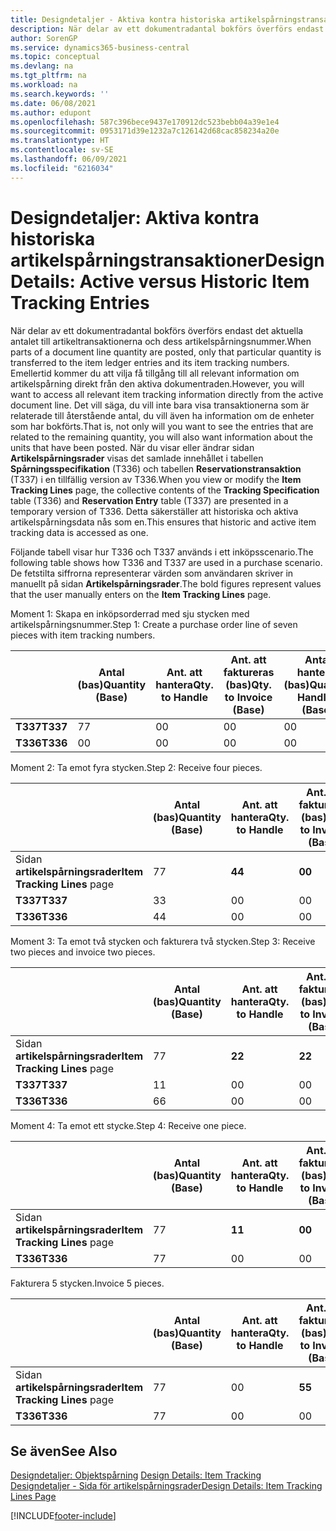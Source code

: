 ```yaml
---
title: Designdetaljer - Aktiva kontra historiska artikelspårningstransaktioner | Microsoft Docs
description: När delar av ett dokumentradantal bokförs överförs endast det aktuella antalet till artikeltransaktionerna och dess artikelspårningsnummer. Emellertid kommer du att vilja få tillgång till all relevant information om artikelspårning direkt från den aktiva dokumentraden. Det vill säga, du vill inte bara visa transaktionerna som är relaterade till återstående antal, du vill även ha information om de enheter som har bokförts. När du visar eller ändrar sidan **Artikelspårningsrader** visas det samlade innehållet i tabellen **Spårningsspecifikation** (T336) och tabellen **Reservationstransaktion** (T337) i en tillfällig version av T336. Detta säkerställer att historiska och aktiva artikelspårningsdata nås som en.
author: SorenGP
ms.service: dynamics365-business-central
ms.topic: conceptual
ms.devlang: na
ms.tgt_pltfrm: na
ms.workload: na
ms.search.keywords: ''
ms.date: 06/08/2021
ms.author: edupont
ms.openlocfilehash: 587c396bece9437e170912dc523bebb04a39e1e4
ms.sourcegitcommit: 0953171d39e1232a7c126142d68cac858234a20e
ms.translationtype: HT
ms.contentlocale: sv-SE
ms.lasthandoff: 06/09/2021
ms.locfileid: "6216034"
---
```

# <a name="design-details-active-versus-historic-item-tracking-entries"></a><span data-ttu-id="99992-107">Designdetaljer: Aktiva kontra historiska artikelspårningstransaktioner</span><span class="sxs-lookup"><span data-stu-id="99992-107">Design Details: Active versus Historic Item Tracking Entries</span></span>
<span data-ttu-id="99992-108">När delar av ett dokumentradantal bokförs överförs endast det aktuella antalet till artikeltransaktionerna och dess artikelspårningsnummer.</span><span class="sxs-lookup"><span data-stu-id="99992-108">When parts of a document line quantity are posted, only that particular quantity is transferred to the item ledger entries and its item tracking numbers.</span></span> <span data-ttu-id="99992-109">Emellertid kommer du att vilja få tillgång till all relevant information om artikelspårning direkt från den aktiva dokumentraden.</span><span class="sxs-lookup"><span data-stu-id="99992-109">However, you will want to access all relevant item tracking information directly from the active document line.</span></span> <span data-ttu-id="99992-110">Det vill säga, du vill inte bara visa transaktionerna som är relaterade till återstående antal, du vill även ha information om de enheter som har bokförts.</span><span class="sxs-lookup"><span data-stu-id="99992-110">That is, not only will you want to see the entries that are related to the remaining quantity, you will also want information about the units that have been posted.</span></span> <span data-ttu-id="99992-111">När du visar eller ändrar sidan **Artikelspårningsrader** visas det samlade innehållet i tabellen **Spårningsspecifikation** (T336) och tabellen **Reservationstransaktion** (T337) i en tillfällig version av T336.</span><span class="sxs-lookup"><span data-stu-id="99992-111">When you view or modify the **Item Tracking Lines** page, the collective contents of the **Tracking Specification** table (T336) and **Reservation Entry** table (T337) are presented in a temporary version of T336.</span></span> <span data-ttu-id="99992-112">Detta säkerställer att historiska och aktiva artikelspårningsdata nås som en.</span><span class="sxs-lookup"><span data-stu-id="99992-112">This ensures that historic and active item tracking data is accessed as one.</span></span>  

 <span data-ttu-id="99992-113">Följande tabell visar hur T336 och T337 används i ett inköpsscenario.</span><span class="sxs-lookup"><span data-stu-id="99992-113">The following table shows how T336 and T337 are used in a purchase scenario.</span></span> <span data-ttu-id="99992-114">De fetstilta siffrorna representerar värden som användaren skriver in manuellt på sidan **Artikelspårningsrader**.</span><span class="sxs-lookup"><span data-stu-id="99992-114">The bold figures represent values that the user manually enters on the **Item Tracking Lines** page.</span></span>  

 <span data-ttu-id="99992-115">Moment 1: Skapa en inköpsorderrad med sju stycken med artikelspårningsnummer.</span><span class="sxs-lookup"><span data-stu-id="99992-115">Step 1: Create a purchase order line of seven pieces with item tracking numbers.</span></span>  

||<span data-ttu-id="99992-116">**Antal (bas)**</span><span class="sxs-lookup"><span data-stu-id="99992-116">**Quantity (Base)**</span></span>|<span data-ttu-id="99992-117">**Ant. att hantera**</span><span class="sxs-lookup"><span data-stu-id="99992-117">**Qty. to Handle**</span></span>|<span data-ttu-id="99992-118">**Ant. att faktureras (bas)**</span><span class="sxs-lookup"><span data-stu-id="99992-118">**Qty. to Invoice (Base)**</span></span>|<span data-ttu-id="99992-119">**Antal hanterat (bas)**</span><span class="sxs-lookup"><span data-stu-id="99992-119">**Quantity Handled (Base)**</span></span>|<span data-ttu-id="99992-120">**Antal fakturerat (bas)**</span><span class="sxs-lookup"><span data-stu-id="99992-120">**Quantity Invoiced (Base)**</span></span>|  
|-|----------------------------------------------|--------------------------------------------|------------------------------------------------------|-------------------------------------------------------|--------------------------------------------------------|  
|<span data-ttu-id="99992-121">**T337**</span><span class="sxs-lookup"><span data-stu-id="99992-121">**T337**</span></span>|<span data-ttu-id="99992-122">7</span><span class="sxs-lookup"><span data-stu-id="99992-122">7</span></span>|<span data-ttu-id="99992-123">0</span><span class="sxs-lookup"><span data-stu-id="99992-123">0</span></span>|<span data-ttu-id="99992-124">0</span><span class="sxs-lookup"><span data-stu-id="99992-124">0</span></span>|<span data-ttu-id="99992-125">0</span><span class="sxs-lookup"><span data-stu-id="99992-125">0</span></span>|<span data-ttu-id="99992-126">0</span><span class="sxs-lookup"><span data-stu-id="99992-126">0</span></span>|  
|<span data-ttu-id="99992-127">**T336**</span><span class="sxs-lookup"><span data-stu-id="99992-127">**T336**</span></span>|<span data-ttu-id="99992-128">0</span><span class="sxs-lookup"><span data-stu-id="99992-128">0</span></span>|<span data-ttu-id="99992-129">0</span><span class="sxs-lookup"><span data-stu-id="99992-129">0</span></span>|<span data-ttu-id="99992-130">0</span><span class="sxs-lookup"><span data-stu-id="99992-130">0</span></span>|<span data-ttu-id="99992-131">0</span><span class="sxs-lookup"><span data-stu-id="99992-131">0</span></span>|<span data-ttu-id="99992-132">0</span><span class="sxs-lookup"><span data-stu-id="99992-132">0</span></span>|  

 <span data-ttu-id="99992-133">Moment 2: Ta emot fyra stycken.</span><span class="sxs-lookup"><span data-stu-id="99992-133">Step 2: Receive four pieces.</span></span>  

||<span data-ttu-id="99992-134">**Antal (bas)**</span><span class="sxs-lookup"><span data-stu-id="99992-134">**Quantity (Base)**</span></span>|<span data-ttu-id="99992-135">**Ant. att hantera**</span><span class="sxs-lookup"><span data-stu-id="99992-135">**Qty. to Handle**</span></span>|<span data-ttu-id="99992-136">**Ant. att faktureras (bas)**</span><span class="sxs-lookup"><span data-stu-id="99992-136">**Qty. to Invoice (Base)**</span></span>|<span data-ttu-id="99992-137">**Antal hanterat (bas)**</span><span class="sxs-lookup"><span data-stu-id="99992-137">**Quantity Handled (Base)**</span></span>|<span data-ttu-id="99992-138">**Antal fakturerat (bas)**</span><span class="sxs-lookup"><span data-stu-id="99992-138">**Quantity Invoiced (Base)**</span></span>|  
|-|----------------------------------------------|--------------------------------------------|------------------------------------------------------|-------------------------------------------------------|--------------------------------------------------------|  
|<span data-ttu-id="99992-139">Sidan **artikelspårningsrader**</span><span class="sxs-lookup"><span data-stu-id="99992-139">**Item Tracking Lines** page</span></span>|<span data-ttu-id="99992-140">7</span><span class="sxs-lookup"><span data-stu-id="99992-140">7</span></span>|<span data-ttu-id="99992-141">**4**</span><span class="sxs-lookup"><span data-stu-id="99992-141">**4**</span></span>|<span data-ttu-id="99992-142">**0**</span><span class="sxs-lookup"><span data-stu-id="99992-142">**0**</span></span>|<span data-ttu-id="99992-143">0</span><span class="sxs-lookup"><span data-stu-id="99992-143">0</span></span>|<span data-ttu-id="99992-144">0</span><span class="sxs-lookup"><span data-stu-id="99992-144">0</span></span>|  
|<span data-ttu-id="99992-145">**T337**</span><span class="sxs-lookup"><span data-stu-id="99992-145">**T337**</span></span>|<span data-ttu-id="99992-146">3</span><span class="sxs-lookup"><span data-stu-id="99992-146">3</span></span>|<span data-ttu-id="99992-147">0</span><span class="sxs-lookup"><span data-stu-id="99992-147">0</span></span>|<span data-ttu-id="99992-148">0</span><span class="sxs-lookup"><span data-stu-id="99992-148">0</span></span>|<span data-ttu-id="99992-149">0</span><span class="sxs-lookup"><span data-stu-id="99992-149">0</span></span>|<span data-ttu-id="99992-150">0</span><span class="sxs-lookup"><span data-stu-id="99992-150">0</span></span>|  
|<span data-ttu-id="99992-151">**T336**</span><span class="sxs-lookup"><span data-stu-id="99992-151">**T336**</span></span>|<span data-ttu-id="99992-152">4</span><span class="sxs-lookup"><span data-stu-id="99992-152">4</span></span>|<span data-ttu-id="99992-153">0</span><span class="sxs-lookup"><span data-stu-id="99992-153">0</span></span>|<span data-ttu-id="99992-154">0</span><span class="sxs-lookup"><span data-stu-id="99992-154">0</span></span>|<span data-ttu-id="99992-155">4</span><span class="sxs-lookup"><span data-stu-id="99992-155">4</span></span>|<span data-ttu-id="99992-156">0</span><span class="sxs-lookup"><span data-stu-id="99992-156">0</span></span>|  

 <span data-ttu-id="99992-157">Moment 3: Ta emot två stycken och fakturera två stycken.</span><span class="sxs-lookup"><span data-stu-id="99992-157">Step 3: Receive two pieces and invoice two pieces.</span></span>  

||<span data-ttu-id="99992-158">**Antal (bas)**</span><span class="sxs-lookup"><span data-stu-id="99992-158">**Quantity (Base)**</span></span>|<span data-ttu-id="99992-159">**Ant. att hantera**</span><span class="sxs-lookup"><span data-stu-id="99992-159">**Qty. to Handle**</span></span>|<span data-ttu-id="99992-160">**Ant. att faktureras (bas)**</span><span class="sxs-lookup"><span data-stu-id="99992-160">**Qty. to Invoice (Base)**</span></span>|<span data-ttu-id="99992-161">**Antal hanterat (bas)**</span><span class="sxs-lookup"><span data-stu-id="99992-161">**Quantity Handled (Base)**</span></span>|<span data-ttu-id="99992-162">**Antal fakturerat (bas)**</span><span class="sxs-lookup"><span data-stu-id="99992-162">**Quantity Invoiced (Base)**</span></span>|  
|-|----------------------------------------------|--------------------------------------------|------------------------------------------------------|-------------------------------------------------------|--------------------------------------------------------|  
|<span data-ttu-id="99992-163">Sidan **artikelspårningsrader**</span><span class="sxs-lookup"><span data-stu-id="99992-163">**Item Tracking Lines** page</span></span>|<span data-ttu-id="99992-164">7</span><span class="sxs-lookup"><span data-stu-id="99992-164">7</span></span>|<span data-ttu-id="99992-165">**2**</span><span class="sxs-lookup"><span data-stu-id="99992-165">**2**</span></span>|<span data-ttu-id="99992-166">**2**</span><span class="sxs-lookup"><span data-stu-id="99992-166">**2**</span></span>|<span data-ttu-id="99992-167">4</span><span class="sxs-lookup"><span data-stu-id="99992-167">4</span></span>|<span data-ttu-id="99992-168">0</span><span class="sxs-lookup"><span data-stu-id="99992-168">0</span></span>|  
|<span data-ttu-id="99992-169">**T337**</span><span class="sxs-lookup"><span data-stu-id="99992-169">**T337**</span></span>|<span data-ttu-id="99992-170">1</span><span class="sxs-lookup"><span data-stu-id="99992-170">1</span></span>|<span data-ttu-id="99992-171">0</span><span class="sxs-lookup"><span data-stu-id="99992-171">0</span></span>|<span data-ttu-id="99992-172">0</span><span class="sxs-lookup"><span data-stu-id="99992-172">0</span></span>|<span data-ttu-id="99992-173">0</span><span class="sxs-lookup"><span data-stu-id="99992-173">0</span></span>|<span data-ttu-id="99992-174">0</span><span class="sxs-lookup"><span data-stu-id="99992-174">0</span></span>|  
|<span data-ttu-id="99992-175">**T336**</span><span class="sxs-lookup"><span data-stu-id="99992-175">**T336**</span></span>|<span data-ttu-id="99992-176">6</span><span class="sxs-lookup"><span data-stu-id="99992-176">6</span></span>|<span data-ttu-id="99992-177">0</span><span class="sxs-lookup"><span data-stu-id="99992-177">0</span></span>|<span data-ttu-id="99992-178">0</span><span class="sxs-lookup"><span data-stu-id="99992-178">0</span></span>|<span data-ttu-id="99992-179">6</span><span class="sxs-lookup"><span data-stu-id="99992-179">6</span></span>|<span data-ttu-id="99992-180">2</span><span class="sxs-lookup"><span data-stu-id="99992-180">2</span></span>|  

 <span data-ttu-id="99992-181">Moment 4: Ta emot ett stycke.</span><span class="sxs-lookup"><span data-stu-id="99992-181">Step 4: Receive one piece.</span></span>  

||<span data-ttu-id="99992-182">**Antal (bas)**</span><span class="sxs-lookup"><span data-stu-id="99992-182">**Quantity (Base)**</span></span>|<span data-ttu-id="99992-183">**Ant. att hantera**</span><span class="sxs-lookup"><span data-stu-id="99992-183">**Qty. to Handle**</span></span>|<span data-ttu-id="99992-184">**Ant. att faktureras (bas)**</span><span class="sxs-lookup"><span data-stu-id="99992-184">**Qty. to Invoice (Base)**</span></span>|<span data-ttu-id="99992-185">**Antal hanterat (bas)**</span><span class="sxs-lookup"><span data-stu-id="99992-185">**Quantity Handled (Base)**</span></span>|<span data-ttu-id="99992-186">**Antal fakturerat (bas)**</span><span class="sxs-lookup"><span data-stu-id="99992-186">**Quantity Invoiced (Base)**</span></span>|  
|-|----------------------------------------------|--------------------------------------------|------------------------------------------------------|-------------------------------------------------------|--------------------------------------------------------|  
|<span data-ttu-id="99992-187">Sidan **artikelspårningsrader**</span><span class="sxs-lookup"><span data-stu-id="99992-187">**Item Tracking Lines** page</span></span>|<span data-ttu-id="99992-188">7</span><span class="sxs-lookup"><span data-stu-id="99992-188">7</span></span>|<span data-ttu-id="99992-189">**1**</span><span class="sxs-lookup"><span data-stu-id="99992-189">**1**</span></span>|<span data-ttu-id="99992-190">**0**</span><span class="sxs-lookup"><span data-stu-id="99992-190">**0**</span></span>|<span data-ttu-id="99992-191">6</span><span class="sxs-lookup"><span data-stu-id="99992-191">6</span></span>|<span data-ttu-id="99992-192">2</span><span class="sxs-lookup"><span data-stu-id="99992-192">2</span></span>|  
|<span data-ttu-id="99992-193">**T336**</span><span class="sxs-lookup"><span data-stu-id="99992-193">**T336**</span></span>|<span data-ttu-id="99992-194">7</span><span class="sxs-lookup"><span data-stu-id="99992-194">7</span></span>|<span data-ttu-id="99992-195">0</span><span class="sxs-lookup"><span data-stu-id="99992-195">0</span></span>|<span data-ttu-id="99992-196">0</span><span class="sxs-lookup"><span data-stu-id="99992-196">0</span></span>|<span data-ttu-id="99992-197">7</span><span class="sxs-lookup"><span data-stu-id="99992-197">7</span></span>|<span data-ttu-id="99992-198">2</span><span class="sxs-lookup"><span data-stu-id="99992-198">2</span></span>|  

 <span data-ttu-id="99992-199">Fakturera 5 stycken.</span><span class="sxs-lookup"><span data-stu-id="99992-199">Invoice 5 pieces.</span></span>  

||<span data-ttu-id="99992-200">**Antal (bas)**</span><span class="sxs-lookup"><span data-stu-id="99992-200">**Quantity (Base)**</span></span>|<span data-ttu-id="99992-201">**Ant. att hantera**</span><span class="sxs-lookup"><span data-stu-id="99992-201">**Qty. to Handle**</span></span>|<span data-ttu-id="99992-202">**Ant. att faktureras (bas)**</span><span class="sxs-lookup"><span data-stu-id="99992-202">**Qty. to Invoice (Base)**</span></span>|<span data-ttu-id="99992-203">**Antal hanterat (bas)**</span><span class="sxs-lookup"><span data-stu-id="99992-203">**Quantity Handled (Base)**</span></span>|<span data-ttu-id="99992-204">**Antal fakturerat (bas)**</span><span class="sxs-lookup"><span data-stu-id="99992-204">**Quantity Invoiced (Base)**</span></span>|  
|-|----------------------------------------------|--------------------------------------------|------------------------------------------------------|-------------------------------------------------------|--------------------------------------------------------|  
|<span data-ttu-id="99992-205">Sidan **artikelspårningsrader**</span><span class="sxs-lookup"><span data-stu-id="99992-205">**Item Tracking Lines** page</span></span>|<span data-ttu-id="99992-206">7</span><span class="sxs-lookup"><span data-stu-id="99992-206">7</span></span>|<span data-ttu-id="99992-207">0</span><span class="sxs-lookup"><span data-stu-id="99992-207">0</span></span>|<span data-ttu-id="99992-208">**5**</span><span class="sxs-lookup"><span data-stu-id="99992-208">**5**</span></span>|<span data-ttu-id="99992-209">7</span><span class="sxs-lookup"><span data-stu-id="99992-209">7</span></span>|<span data-ttu-id="99992-210">2</span><span class="sxs-lookup"><span data-stu-id="99992-210">2</span></span>|  
|<span data-ttu-id="99992-211">**T336**</span><span class="sxs-lookup"><span data-stu-id="99992-211">**T336**</span></span>|<span data-ttu-id="99992-212">7</span><span class="sxs-lookup"><span data-stu-id="99992-212">7</span></span>|<span data-ttu-id="99992-213">0</span><span class="sxs-lookup"><span data-stu-id="99992-213">0</span></span>|<span data-ttu-id="99992-214">0</span><span class="sxs-lookup"><span data-stu-id="99992-214">0</span></span>|<span data-ttu-id="99992-215">7</span><span class="sxs-lookup"><span data-stu-id="99992-215">7</span></span>|<span data-ttu-id="99992-216">7</span><span class="sxs-lookup"><span data-stu-id="99992-216">7</span></span>|  

## <a name="see-also"></a><span data-ttu-id="99992-217">Se även</span><span class="sxs-lookup"><span data-stu-id="99992-217">See Also</span></span>  
 <span data-ttu-id="99992-218">[Designdetaljer: Objektspårning](design-details-item-tracking.md) </span><span class="sxs-lookup"><span data-stu-id="99992-218">[Design Details: Item Tracking](design-details-item-tracking.md) </span></span>  
 [<span data-ttu-id="99992-219">Designdetaljer - Sida för artikelspårningsrader</span><span class="sxs-lookup"><span data-stu-id="99992-219">Design Details: Item Tracking Lines Page</span></span>](design-details-item-tracking-lines-window.md)


[!INCLUDE[footer-include](includes/footer-banner.md)]